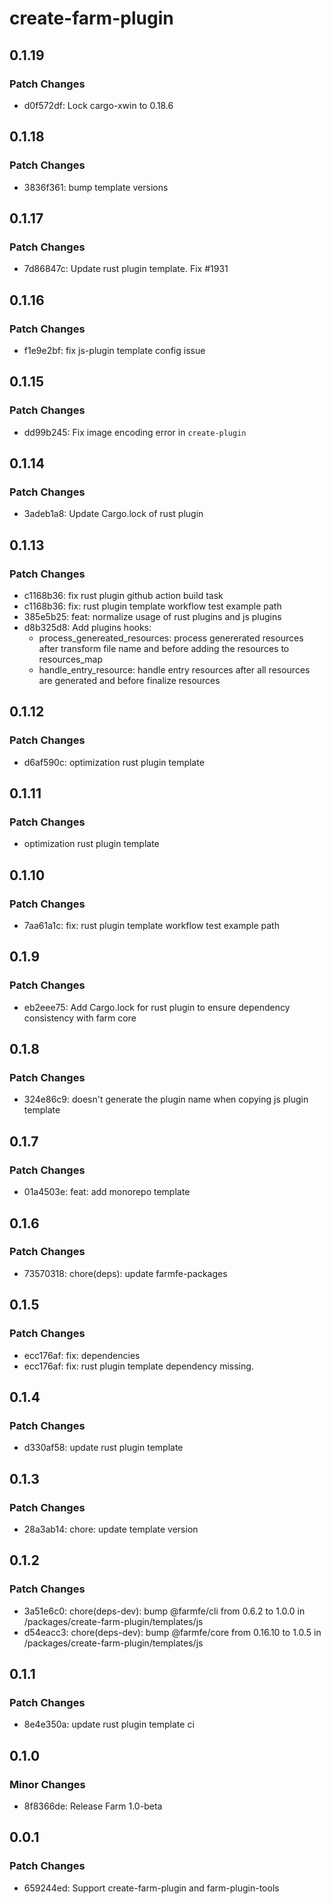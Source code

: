 # create-farm-plugin

## 0.1.19

### Patch Changes

- d0f572df: Lock cargo-xwin to 0.18.6

## 0.1.18

### Patch Changes

- 3836f361: bump template versions

## 0.1.17

### Patch Changes

- 7d86847c: Update rust plugin template. Fix #1931

## 0.1.16

### Patch Changes

- f1e9e2bf: fix js-plugin template config issue

## 0.1.15

### Patch Changes

- dd99b245: Fix image encoding error in `create-plugin`

## 0.1.14

### Patch Changes

- 3adeb1a8: Update Cargo.lock of rust plugin

## 0.1.13

### Patch Changes

- c1168b36: fix rust plugin github action build task
- c1168b36: fix: rust plugin template workflow test example path
- 385e5b25: feat: normalize usage of rust plugins and js plugins
- d8b325d8: Add plugins hooks:
  - process_genereated_resources: process genererated resources after transform file name and before adding the resources to resources_map
  - handle_entry_resource: handle entry resources after all resources are generated and before finalize resources

## 0.1.12

### Patch Changes

- d6af590c: optimization rust plugin template

## 0.1.11

### Patch Changes

- optimization rust plugin template

## 0.1.10

### Patch Changes

- 7aa61a1c: fix: rust plugin template workflow test example path

## 0.1.9

### Patch Changes

- eb2eee75: Add Cargo.lock for rust plugin to ensure dependency consistency with farm core

## 0.1.8

### Patch Changes

- 324e86c9: doesn't generate the plugin name when copying js plugin template

## 0.1.7

### Patch Changes

- 01a4503e: feat: add monorepo template

## 0.1.6

### Patch Changes

- 73570318: chore(deps): update farmfe-packages

## 0.1.5

### Patch Changes

- ecc176af: fix: dependencies
- ecc176af: fix: rust plugin template dependency missing.

## 0.1.4

### Patch Changes

- d330af58: update rust plugin template

## 0.1.3

### Patch Changes

- 28a3ab14: chore: update template version

## 0.1.2

### Patch Changes

- 3a51e6c0: chore(deps-dev): bump @farmfe/cli from 0.6.2 to 1.0.0 in /packages/create-farm-plugin/templates/js
- d54eacc3: chore(deps-dev): bump @farmfe/core from 0.16.10 to 1.0.5 in /packages/create-farm-plugin/templates/js

## 0.1.1

### Patch Changes

- 8e4e350a: update rust plugin template ci

## 0.1.0

### Minor Changes

- 8f8366de: Release Farm 1.0-beta

## 0.0.1

### Patch Changes

- 659244ed: Support create-farm-plugin and farm-plugin-tools
